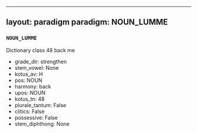 
---
layout: paradigm
paradigm: NOUN_LUMME
---
### ` NOUN_LUMME `

Dictionary class 48 back me
* grade_dir: strengthen
* stem_vowel: None
* kotus_av: H
* pos: NOUN
* harmony: back
* upos: NOUN
* kotus_tn: 48
* plurale_tantum: False
* clitics: False
* possessive: False
* stem_diphthong: None
